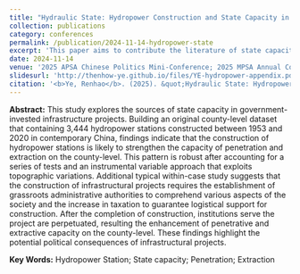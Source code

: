 ```yaml
---
title: "Hydraulic State: Hydropower Construction and State Capacity in Contemporary China"
collection: publications
category: conferences
permalink: /publication/2024-11-14-hydropower-state
excerpt: 'This paper aims to contribute the literature of state capacity with an analysis on contemporary Chinese hydropower station construction, employing an instrumental variable (IV) approach with a within-case study.'
date: 2024-11-14
venue: '2025 APSA Chinese Politics Mini-Conference; 2025 MPSA Annual Conference (scheduled)'
slidesurl: 'http://thenhow-ye.github.io/files/YE-hydropower-appendix.pdf'
citation: '<b>Ye, Renhao</b>. (2025). &quot;Hydraulic State: Hydropower Construction and State Capacity in Contemporary China.&quot; <i>2025 MPSA Annual Meeting, Chicago</i>.'
---
```


**Abstract:** This study explores the sources of state capacity in government-invested infrastructure projects. Building an original county-level dataset that containing 3,444 hydropower stations constructed between 1953 and 2020 in contemporary China, findings indicate that the construction of hydropower stations is likely to strengthen the capacity of penetration and extraction on the county-level. This pattern is robust after accounting for a series of tests and an instrumental variable approach that exploits topographic variations. Additional typical within-case study suggests that the construction of infrastructural projects requires the establishment of grassroots administrative authorities to comprehend various aspects of the society and the increase in taxation to guarantee logistical support for construction. After the completion of construction, institutions serve the project are perpetuated, resulting the enhancement of penetrative and extractive capacity on the county-level. These findings highlight the potential political consequences of infrastructural projects.

**Key Words:** Hydropower Station; State capacity; Penetration; Extraction
